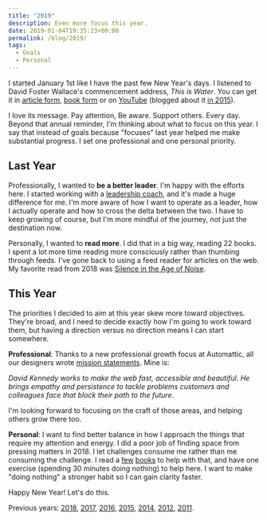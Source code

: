 ```yaml
---
title: "2019"
description: Even more focus this year.
date: 2019-01-04T19:35:23+00:00
permalink: /blog/2019/
tags:
  - Goals
  - Personal
---
```


I started January 1st like I have the past few New Year's days. I listened to David Foster Wallace's commencement address, _This is Water_. You can get it in [article form](https://www.theguardian.com/books/2008/sep/20/fiction), [book form](https://www.amazon.com/This-Water-Delivered-Significant-Compassionate/dp/0316068225) or on [YouTube](https://www.youtube.com/results?search_query=this+is+water+david+foster+wallace) (blogged about it [in 2015](/blog/this-is-water/)).

I love its message. Pay attention, Be aware. Support others. Every day. Beyond that annual reminder, I'm thinking about what to focus on this year. I say that instead of goals because "focuses" last year helped me make substantial progress. I set one professional and one personal priority.

## Last Year

Professionally, I wanted to **be a better leader**. I'm happy with the efforts here. I started working with a [leadership coach](http://www.akshaykapur.net/), and it's made a huge difference for me. I'm more aware of how I want to operate as a leader, how I actually operate and how to cross the delta between the two. I have to keep growing of course, but I'm more mindful of the journey, not just the destination now.

Personally, I wanted to **read more**. I did that in a big way, reading 22 books. I spent a lot more time reading more consciously rather than thumbing through feeds. I've gone back to using a feed reader for articles on the web. My favorite read from 2018 was [Silence in the Age of Noise](https://www.amazon.com/Silence-Age-Noise-Erling-Kagge/dp/1524733237).

## This Year

The priorities I decided to aim at this year skew more toward objectives. They're broad, and I need to decide exactly how I'm going to work toward them, but having a direction versus no direction means I can start somewhere.

**Professional**: Thanks to a new professional growth focus at Automattic, all our designers wrote [mission statements](https://www.fastcompany.com/3026791/personal-mission-statements-of-5-famous-ceos-and-why-you-should-write-one-too). Mine is:

_David Kennedy works to make the web fast, accessible and beautiful. He brings empathy and persistence to tackle problems customers and colleagues face that block their path to the future_.

I'm looking forward to focusing on the craft of those areas, and helping others grow there too.

**Personal**: I want to find better balance in how I approach the things that require my attention and energy. I did a poor job of finding space from pressing matters in 2018. I let challenges consume me rather than me consuming the challenge. I read a [few](https://maketimebook.com/) [books](https://gregmckeown.com/book/) to help with that, and have one exercise (spending 30 minutes doing nothing) to help here. I want to make "doing nothing" a stronger habit so I can gain clarity faster.

Happy New Year! Let's do this.

Previous years: [2018](/blog/2018/), [2017](/blog/2017/), [2016](/blog/2016/), [2015](/blog/2015/), [2014](/blog/hello-2014/), [2012](/blog/next-year-more-goals/), [2011](/blog/new-year-new-goals-2011/).
